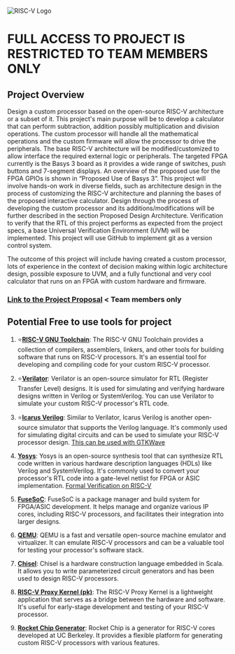 ![RISC-V Logo](https://riscv.org/wp-content/uploads/2020/06/riscv-color.svg)

# FULL ACCESS TO PROJECT IS RESTRICTED TO TEAM MEMBERS ONLY

## Project Overview

Design a custom processor based on the open-source RISC-V architecture or a subset of it. This project's main purpose will be to develop a calculator that can perform subtraction, addition possibly multiplication and division operations. The custom processor will handle all the mathematical operations and the custom firmware will allow the processor to drive the peripherals. The base RISC-V architecture will be modified/customized to allow interface the required external logic or peripherals.
The targeted FPGA currently is the Basys 3 board as it provides a wide range of switches, push buttons and 7-segment displays. An overview of the proposed use for the FPGA GPIOs is shown in “Proposed Use of Basys 3”. This project will involve hands-on work in diverse fields, such as architecture design in the process of customizing the RISC-V architecture and planning the bases of the proposed interactive calculator. Design through the process of developing the custom processor and its additions/modifications will be further described in the section Proposed Design Architecture. Verification to verify that the RTL of this project performs as expected from the project specs, a base Universal Verification Environment (UVM) will be implemented. This project will use GitHub to implement git as a version control system.

The outcome of this project will include having created a custom processor, lots of experience in the context of decision making within logic architecture design, possible exposure to UVM, and a fully functional and very cool calculator that runs on an FPGA with custom hardware and firmware. 

### [Link to the Project Proposal](https://clarkson0-my.sharepoint.com/:w:/g/personal/schumae_clarkson_edu/EUdUE70viBBCvmclsxku4SABC-uydwZhRiyyJ6euBa7byQ?e=wxUaMR) < Team members only
## Potential Free to use tools for project 

1. ⭐[**RISC-V GNU Toolchain**](https://github.com/riscv-collab/riscv-gnu-toolchain): The RISC-V GNU Toolchain provides a collection of compilers, assemblers, linkers, and other tools for building software that runs on RISC-V processors. It's an essential tool for developing and compiling code for your custom RISC-V processor.

2. ⭐[**Verilator**](https://verilator.org/guide/latest/install.html): Verilator is an open-source simulator for RTL (Register Transfer Level) designs. It is used for simulating and verifying hardware designs written in Verilog or SystemVerilog. You can use Verilator to simulate your custom RISC-V processor's RTL code.

3. ⭐[**Icarus Verilog**](https://github.com/steveicarus/iverilog): Similar to Verilator, Icarus Verilog is another open-source simulator that supports the Verilog language. It's commonly used for simulating digital circuits and can be used to simulate your RISC-V processor design. [This can be used with GTKWave](https://www.youtube.com/watch?app=desktop&v=3Xm6fgKAO94)

4. [**Yosys**](https://yosyshq.net/yosys/): Yosys is an open-source synthesis tool that can synthesize RTL code written in various hardware description languages (HDLs) like Verilog and SystemVerilog. It's commonly used to convert your processor's RTL code into a gate-level netlist for FPGA or ASIC implementation. [Formal Verification on RISC-V](https://github.com/YosysHQ/riscv-formal)

5. [**FuseSoC**](http://fusesoc.net/): FuseSoC is a package manager and build system for FPGA/ASIC development. It helps manage and organize various IP cores, including RISC-V processors, and facilitates their integration into larger designs.

6. [**QEMU**](https://www.qemu.org/): QEMU is a fast and versatile open-source machine emulator and virtualizer. It can emulate RISC-V processors and can be a valuable tool for testing your processor's software stack.

7. [**Chisel**](https://www.chisel-lang.org/): Chisel is a hardware construction language embedded in Scala. It allows you to write parameterized circuit generators and has been used to design RISC-V processors.

8. [**RISC-V Proxy Kernel (pk)**](https://github.com/riscv-software-src/riscv-pk): The RISC-V Proxy Kernel is a lightweight application that serves as a bridge between the hardware and software. It's useful for early-stage development and testing of your RISC-V processor.

9. [**Rocket Chip Generator**](https://github.com/chipsalliance/rocket-chip): Rocket Chip is a generator for RISC-V cores developed at UC Berkeley. It provides a flexible platform for generating custom RISC-V processors with various features.

